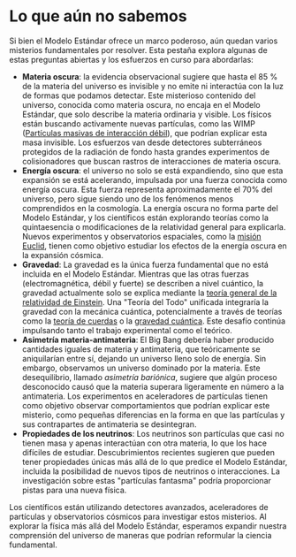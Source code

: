 # Lo que aún no sabemos
Si bien el Modelo Estándar ofrece un marco poderoso, aún quedan varios misterios fundamentales por resolver. Esta pestaña explora algunas de estas preguntas abiertas y los esfuerzos en curso para abordarlas:

- **Materia oscura**: la evidencia observacional sugiere que hasta el 85 % de la materia del universo es invisible y no emite ni interactúa con la luz de formas que podamos detectar. Este misterioso contenido del universo, conocida como materia oscura, no encaja en el Modelo Estándar, que solo describe la materia ordinaria y visible. Los físicos están buscando activamente nuevas partículas, como las WIMP ([Partículas masivas de interacción débil](https://es.wikipedia.org/wiki/WIMP)), que podrían explicar esta masa invisible. Los esfuerzos van desde detectores subterráneos protegidos de la radiación de fondo hasta grandes experimentos de colisionadores que buscan rastros de interacciones de materia oscura.
- **Energía oscura**: el universo no solo se está expandiendo, sino que esta expansión se está acelerando, impulsada por una fuerza conocida como energía oscura. Esta fuerza representa aproximadamente el 70% del universo, pero sigue siendo uno de los fenómenos menos comprendidos en la cosmología. La energía oscura no forma parte del Modelo Estándar, y los científicos están explorando teorías como la quintaesencia o modificaciones de la relatividad general para explicarla. Nuevos experimentos y observatorios espaciales, como la [misión Euclid](https://es.wikipedia.org/wiki/Euclid), tienen como objetivo estudiar los efectos de la energía oscura en la expansión cósmica.
- **Gravedad**: La gravedad es la única fuerza fundamental que no está incluida en el Modelo Estándar. Mientras que las otras fuerzas (electromagnética, débil y fuerte) se describen a nivel cuántico, la gravedad actualmente solo se explica mediante la [teoría general de la relatividad de Einstein](https://es.wikipedia.org/wiki/Relatividad_general). Una "Teoría del Todo" unificada integraría la gravedad con la mecánica cuántica, potencialmente a través de teorías como la [teoría de cuerdas](https://es.wikipedia.org/wiki/Teoría_de_cuerdas) o la [gravedad cuántica](https://es.wikipedia.org/wiki/Gravedad_cuántica). Este desafío continúa impulsando tanto el trabajo experimental como el teórico.
- **Asimetría materia-antimateria**: El Big Bang debería haber producido cantidades iguales de materia y antimateria, que teóricamente se aniquilarían entre sí, dejando un universo lleno solo de energía. Sin embargo, observamos un universo dominado por la materia. Este desequilibrio, llamado *asimetría bariónica*, sugiere que algún proceso desconocido causó que la materia superara ligeramente en número a la antimateria. Los experimentos en aceleradores de partículas tienen como objetivo observar comportamientos que podrían explicar este misterio, como pequeñas diferencias en la forma en que las partículas y sus contrapartes de antimateria se desintegran.
- **Propiedades de los neutrinos**: Los neutrinos son partículas que casi no tienen masa y apenas interactúan con otra materia, lo que los hace difíciles de estudiar. Descubrimientos recientes sugieren que pueden tener propiedades únicas más allá de lo que predice el Modelo Estándar, incluida la posibilidad de nuevos tipos de neutrinos o interacciones. La investigación sobre estas "partículas fantasma" podría proporcionar pistas para una nueva física.

Los científicos están utilizando detectores avanzados, aceleradores de partículas y observatorios cósmicos para investigar estos misterios. Al explorar la física más allá del Modelo Estándar, esperamos expandir nuestra comprensión del universo de maneras que podrían reformular la ciencia fundamental.